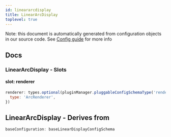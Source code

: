 ```yaml
---
id: lineararcdisplay
title: LinearArcDisplay
toplevel: true
---
```


Note: this document is automatically generated from configuration objects in our
source code. See [Config guide](/docs/config_guide) for more info

## Docs

### LinearArcDisplay - Slots

#### slot: renderer

```js
renderer: types.optional(pluginManager.pluggableConfigSchemaType('renderer'), {
  type: 'ArcRenderer',
})
```

## LinearArcDisplay - Derives from

```js
baseConfiguration: baseLinearDisplayConfigSchema
```
